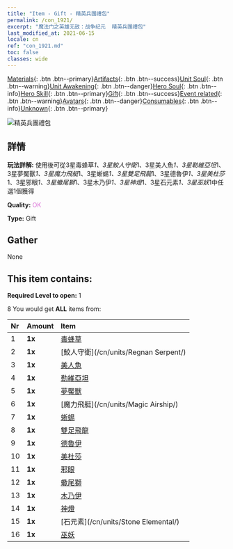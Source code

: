 ```yaml
---
title: "Item - Gift - 精英兵團禮包"
permalink: /con_1921/
excerpt: "魔法门之英雄无敌：战争纪元  精英兵團禮包"
last_modified_at: 2021-06-15
locale: cn
ref: "con_1921.md"
toc: false
classes: wide
---
```

 [Materials](/ItemsCN/){: .btn .btn--primary}[Artifacts](/ItemsCN/Artifacts/){: .btn .btn--success}[Unit Soul](/ItemsCN/UnitSoul/){: .btn .btn--warning}[Unit Awakening](/ItemsCN/UnitAwakening/){: .btn .btn--danger}[Hero Soul](/ItemsCN/HeroSoul/){: .btn .btn--info}[Hero Skill](/ItemsCN/HeroSkill/){: .btn .btn--primary}[Gift](/ItemsCN/Gift/){: .btn .btn--success}[Event related](/ItemsCN/Events/){: .btn .btn--warning}[Avatars](/ItemsCN/Avatars/){: .btn .btn--danger}[Consumables](/ItemsCN/Consumables/){: .btn .btn--info}[Unknown](/ItemsCN/Unknown/){: .btn .btn--primary}

 ![精英兵團禮包](/images/t/i_907054.png)

## 詳情
 **玩法詳解:** 使用後可從3星毒蜂草*1、3星鮫人守衛*1、3星美人魚*1、3星勒維亞坦*1、3星夢魘獸*1、3星魔力飛艇*1、3星蜥蜴*1、3星雙足飛龍*1、3星德魯伊*1、3星美杜莎*1、3星邪眼*1、3星蠍尾獅*1、3星木乃伊*1、3星神燈*1、3星石元素*1、3星巫妖*1中任選1個獲得

 **Quality:** <span style="color: #DA70D6">OK</span>

 **Type:** Gift

## Gather

  None

## This item contains:

 **Required Level to open:** 1

 8 You would get **ALL** items  from:

  | Nr | Amount |     Item    |
  |:---|:-------|:------------|
  | 1 |  **1x** | [毒蜂草](/cn/units/Waspwort/) |  | 
  | 2 |  **1x** | [鮫人守衛](/cn/units/Regnan Serpent/) |  | 
  | 3 |  **1x** | [美人魚](/cn/units/Mermaid/) |  | 
  | 4 |  **1x** | [勒維亞坦](/cn/units/Revyaratan/) |  | 
  | 5 |  **1x** | [夢魘獸](/cn/units/Nightmare/) |  | 
  | 6 |  **1x** | [魔力飛艇](/cn/units/Magic Airship/) |  | 
  | 7 |  **1x** | [蜥蜴](/cn/units/Basilisk/) |  | 
  | 8 |  **1x** | [雙足飛龍](/cn/units/Wyvern/) |  | 
  | 9 |  **1x** | [德魯伊](/cn/units/Druid/) |  | 
  | 10 |  **1x** | [美杜莎](/cn/units/Medusa/) |  | 
  | 11 |  **1x** | [邪眼](/cn/units/Beholder/) |  | 
  | 12 |  **1x** | [蠍尾獅](/cn/units/Manticore/) |  | 
  | 13 |  **1x** | [木乃伊](/cn/units/Mummy/) |  | 
  | 14 |  **1x** | [神燈](/cn/units/Genie/) |  | 
  | 15 |  **1x** | [石元素](/cn/units/Stone Elemental/) |  | 
  | 16 |  **1x** | [巫妖](/cn/units/Lich/) |  | 
